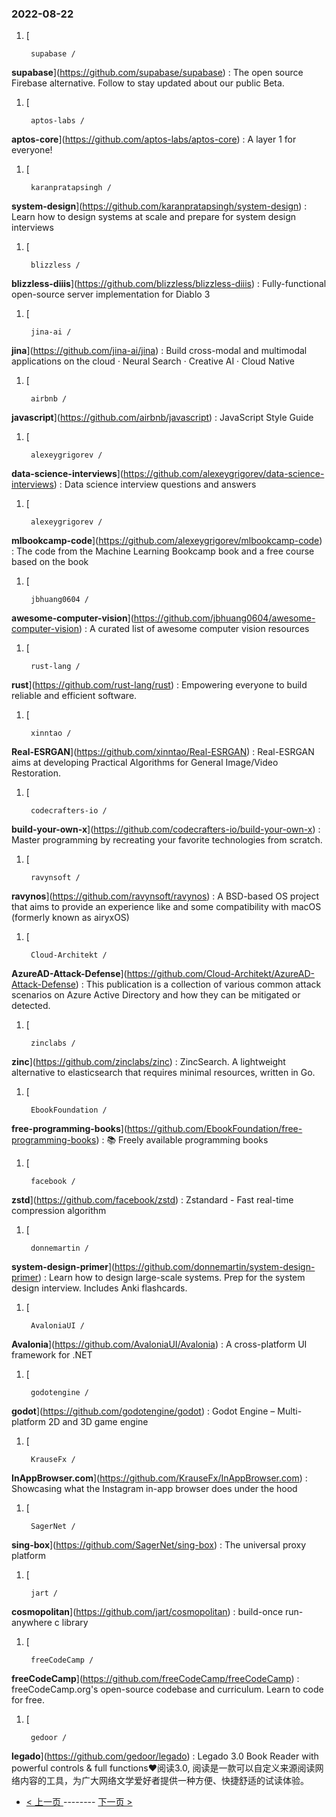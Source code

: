### 2022-08-22 
1. [
    

        supabase /
**supabase**](https://github.com/supabase/supabase) : The open source Firebase alternative. Follow to stay updated about our public Beta.
1. [
    

        aptos-labs /
**aptos-core**](https://github.com/aptos-labs/aptos-core) : A layer 1 for everyone!
1. [
    

        karanpratapsingh /
**system-design**](https://github.com/karanpratapsingh/system-design) : Learn how to design systems at scale and prepare for system design interviews
1. [
    

        blizzless /
**blizzless-diiis**](https://github.com/blizzless/blizzless-diiis) : Fully-functional open-source server implementation for Diablo 3
1. [
    

        jina-ai /
**jina**](https://github.com/jina-ai/jina) : Build cross-modal and multimodal applications on the cloud · Neural Search · Creative AI · Cloud Native
1. [
    

        airbnb /
**javascript**](https://github.com/airbnb/javascript) : JavaScript Style Guide
1. [
    

        alexeygrigorev /
**data-science-interviews**](https://github.com/alexeygrigorev/data-science-interviews) : Data science interview questions and answers
1. [
    

        alexeygrigorev /
**mlbookcamp-code**](https://github.com/alexeygrigorev/mlbookcamp-code) : The code from the Machine Learning Bookcamp book and a free course based on the book
1. [
    

        jbhuang0604 /
**awesome-computer-vision**](https://github.com/jbhuang0604/awesome-computer-vision) : A curated list of awesome computer vision resources
1. [
    

        rust-lang /
**rust**](https://github.com/rust-lang/rust) : Empowering everyone to build reliable and efficient software.
1. [
    

        xinntao /
**Real-ESRGAN**](https://github.com/xinntao/Real-ESRGAN) : Real-ESRGAN aims at developing Practical Algorithms for General Image/Video Restoration.
1. [
    

        codecrafters-io /
**build-your-own-x**](https://github.com/codecrafters-io/build-your-own-x) : Master programming by recreating your favorite technologies from scratch.
1. [
    

        ravynsoft /
**ravynos**](https://github.com/ravynsoft/ravynos) : A BSD-based OS project that aims to provide an experience like and some compatibility with macOS (formerly known as airyxOS)
1. [
    

        Cloud-Architekt /
**AzureAD-Attack-Defense**](https://github.com/Cloud-Architekt/AzureAD-Attack-Defense) : This publication is a collection of various common attack scenarios on Azure Active Directory and how they can be mitigated or detected.
1. [
    

        zinclabs /
**zinc**](https://github.com/zinclabs/zinc) : ZincSearch. A lightweight alternative to elasticsearch that requires minimal resources, written in Go.
1. [
    

        EbookFoundation /
**free-programming-books**](https://github.com/EbookFoundation/free-programming-books) : 📚 Freely available programming books
1. [
    

        facebook /
**zstd**](https://github.com/facebook/zstd) : Zstandard - Fast real-time compression algorithm
1. [
    

        donnemartin /
**system-design-primer**](https://github.com/donnemartin/system-design-primer) : Learn how to design large-scale systems. Prep for the system design interview. Includes Anki flashcards.
1. [
    

        AvaloniaUI /
**Avalonia**](https://github.com/AvaloniaUI/Avalonia) : A cross-platform UI framework for .NET
1. [
    

        godotengine /
**godot**](https://github.com/godotengine/godot) : Godot Engine – Multi-platform 2D and 3D game engine
1. [
    

        KrauseFx /
**InAppBrowser.com**](https://github.com/KrauseFx/InAppBrowser.com) : Showcasing what the Instagram in-app browser does under the hood
1. [
    

        SagerNet /
**sing-box**](https://github.com/SagerNet/sing-box) : The universal proxy platform
1. [
    

        jart /
**cosmopolitan**](https://github.com/jart/cosmopolitan) : build-once run-anywhere c library
1. [
    

        freeCodeCamp /
**freeCodeCamp**](https://github.com/freeCodeCamp/freeCodeCamp) : freeCodeCamp.org's open-source codebase and curriculum. Learn to code for free.
1. [
    

        gedoor /
**legado**](https://github.com/gedoor/legado) : Legado 3.0 Book Reader with powerful controls & full functions❤️阅读3.0, 阅读是一款可以自定义来源阅读网络内容的工具，为广大网络文学爱好者提供一种方便、快捷舒适的试读体验。 

- [ < 上一页 ](https://github.com/able8/github-trending-daily-record/blob/master/2022-08-21.md) -------- [ 下一页 > ](https://github.com/able8/github-trending-daily-record/blob/master/2022-08-23.md)